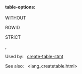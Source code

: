 #### table\-options:







WITHOUT



ROWID





STRICT





,






Used by:   [create\-table\-stmt](#create-table-stmt)  

See also:   <lang_createtable.html>


